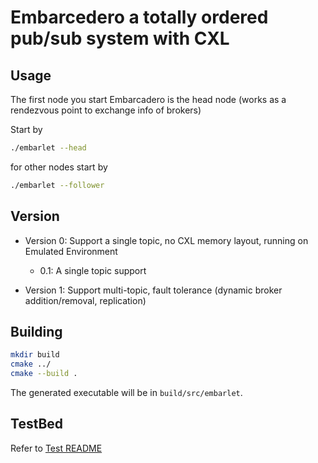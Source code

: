 # Embarcedero a totally ordered pub/sub system with CXL

## Usage
The first node you start Embarcadero is the head node (works as a rendezvous point to exchange info of brokers)

Start by
```bash
./embarlet --head
```
for other nodes start by
```bash
./embarlet --follower
```


## Version
- Version 0: Support a single topic, no CXL memory layout, running on Emulated Environment
	* 0.1: A single topic support

- Version 1: Support multi-topic, fault tolerance (dynamic broker addition/removal, replication)

## Building

```bash
mkdir build
cmake ../
cmake --build .
```
The generated executable will be in ```build/src/embarlet```.

## TestBed
Refer to [Test README](Embarcadero/tests/README.md)
